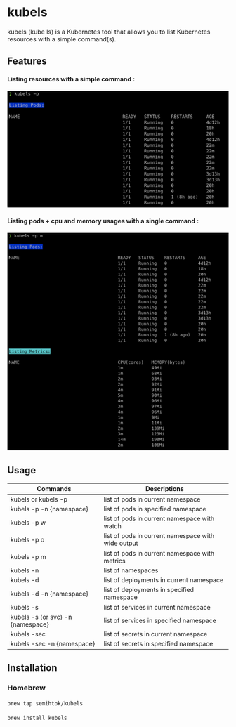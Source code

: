 # kubels

kubels (kube ls) is a Kubernetes tool that allows you to list Kubernetes resources with a simple command(s).

## Features

#### Listing resources with a simple command :
<img src="images/kubels-pods.png" alt="Pod with metrics " width="700"/>

#### Listing pods + cpu and memory usages with a single command :
<img src="images/kubels-with-metrics.png" alt="Pod with metrics " width="700"/>

## Usage

| Commands                          | Descriptions                                       |
|-----------------------------------|----------------------------------------------------|
| kubels or kubels -p               | list of pods in current namespace                  |     
| kubels -p -n {namespace}          | list of pods in specified namespace                |
| kubels -p w                       | list of pods in current namespace with watch       |
| kubels -p o                       | list of pods in current namespace with wide output |
| kubels -p m                       | list of pods in current namespace with metrics     |
| kubels -n                         | list of namespaces                                 |
| kubels -d                         | list of deployments in current namespace           |
| kubels -d -n {namespace}          | list of deployments in specified namespace         |
| kubels -s                         | list of services in current namespace              |
| kubels -s (or svc) -n {namespace} | list of services in specified namespace            |
| kubels -sec                       | list of secrets in current namespace               |
| kubels -sec -n {namespace}        | list of secrets in specified namespace             |

## Installation

### Homebrew

```bash
brew tap semihtok/kubels

brew install kubels
```